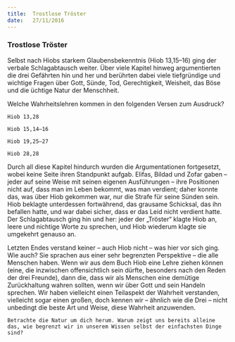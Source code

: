 ```yaml
---
title:  Trostlose Tröster
date:   27/11/2016
---
```


### Trostlose Tröster

Selbst nach Hiobs starkem Glaubensbekenntnis (Hiob 13,15–16) ging der verbale Schlagabtausch weiter. Über viele Kapitel hinweg argumentierten die drei Gefährten hin und her und berührten dabei viele tiefgründige und wichtige Fragen über Gott, Sünde, Tod, Gerechtigkeit, Weisheit, das Böse und die  üchtige Natur der Menschheit.

Welche Wahrheitslehren kommen in den folgenden Versen zum Ausdruck?

`Hiob 13,28`

`Hiob 15,14–16`

`Hiob 19,25–27`

`Hiob 28,28`

Durch all diese Kapitel hindurch wurden die Argumentationen fortgesetzt, wobei keine Seite ihren Standpunkt aufgab. Elifas, Bildad und Zofar gaben – jeder auf seine Weise mit seinen eigenen Ausführungen – ihre Positionen nicht auf, dass man im Leben bekommt, was man verdient; daher konnte das, was über Hiob gekommen war, nur die Strafe für seine Sünden sein. Hiob beklagte unterdessen fortwährend, das grausame Schicksal, das ihn befallen hatte, und war dabei sicher, dass er das Leid nicht verdient hatte. Der Schlagabtausch ging hin und her: jeder der „Tröster“ klagte Hiob an, leere und nichtige Worte zu sprechen, und Hiob wiederum klagte sie umgekehrt genauso an.

Letzten Endes verstand keiner – auch Hiob nicht – was hier vor sich ging. Wie auch? Sie sprachen aus einer sehr begrenzten Perspektive – die alle Menschen haben. Wenn wir aus dem Buch Hiob eine Lehre ziehen können (eine, die inzwischen offensichtlich sein dürfte, besonders nach den Reden der drei Freunde), dann die, dass wir als Menschen eine demütige Zurückhaltung wahren sollten, wenn wir über Gott und sein Handeln sprechen. Wir haben vielleicht einen Teilaspekt der Wahrheit verstanden, vielleicht sogar einen großen, doch kennen wir – ähnlich wie die Drei – nicht unbedingt die beste Art und Weise, diese Wahrheit anzuwenden.

`Betrachte die Natur um dich herum. Warum zeigt uns bereits alleine das, wie begrenzt wir in unserem Wissen selbst der einfachsten Dinge sind?`